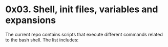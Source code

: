 # 0x03. Shell, init files, variables and expansions

The current repo contains scripts that execute different commands related to the bash shell. The list includes:
